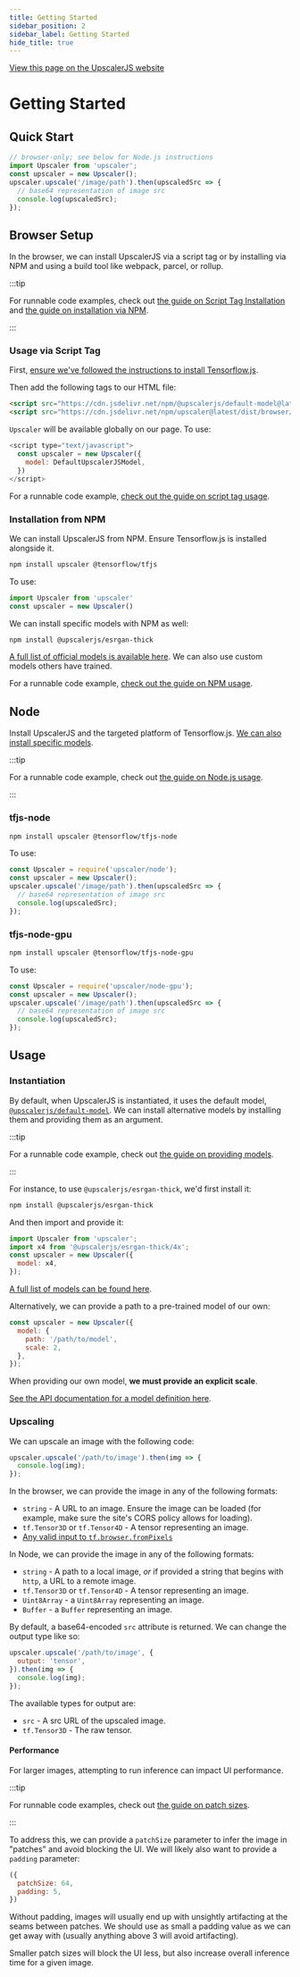 ```yaml
---
title: Getting Started
sidebar_position: 2
sidebar_label: Getting Started
hide_title: true
---
```


<a class="docs-link" href="https://upscalerjs.com/documentation/getting-started">View this page on the UpscalerJS website</a>

# Getting Started

## Quick Start

```javascript
// browser-only; see below for Node.js instructions
import Upscaler from 'upscaler'; 
const upscaler = new Upscaler();
upscaler.upscale('/image/path').then(upscaledSrc => {
  // base64 representation of image src
  console.log(upscaledSrc);
});
```


## Browser Setup

In the browser, we can install UpscalerJS via a script tag or by installing via NPM and using a build tool like webpack, parcel, or rollup.

:::tip

For runnable code examples, check out [the guide on Script Tag Installation](/documentation/guides/browser/basic-umd) and [the guide on installation via NPM](/documentation/guides/browser/basic-npm).

:::

### Usage via Script Tag

First, [ensure we've followed the instructions to install Tensorflow.js](https://www.tensorflow.org/js/tutorials/setup).

Then add the following tags to our HTML file:

```HTML
<script src="https://cdn.jsdelivr.net/npm/@upscalerjs/default-model@latest/dist/umd/index.min.js"></script>
<script src="https://cdn.jsdelivr.net/npm/upscaler@latest/dist/browser/umd/upscaler.min.js"></script>
```

`Upscaler` will be available globally on our page. To use:

```javascript
<script type="text/javascript">
  const upscaler = new Upscaler({
    model: DefaultUpscalerJSModel,
  })
</script>
```

For a runnable code example, [check out the guide on script tag usage](/documentation/guides/browser/basic-umd).

### Installation from NPM

We can install UpscalerJS from NPM. Ensure Tensorflow.js is installed alongside it.

```bash
npm install upscaler @tensorflow/tfjs
```

To use:


```javascript
import Upscaler from 'upscaler'
const upscaler = new Upscaler()
```

We can install specific models with NPM as well:

```bash
npm install @upscalerjs/esrgan-thick
```

[A full list of official models is available here](/models). We can also use custom models others have trained.

For a runnable code example, [check out the guide on NPM usage](/documentation/guides/browser/basic-npm).

## Node

Install UpscalerJS and the targeted platform of Tensorflow.js. [We can also install specific models](/models).

:::tip

For a runnable code example, check out [the guide on Node.js usage](/documentation/guides/node/nodejs).

:::

### tfjs-node

```bash
npm install upscaler @tensorflow/tfjs-node
```

To use:

```javascript
const Upscaler = require('upscaler/node');
const upscaler = new Upscaler();
upscaler.upscale('/image/path').then(upscaledSrc => {
  // base64 representation of image src
  console.log(upscaledSrc);
});
```

### tfjs-node-gpu

```bash
npm install upscaler @tensorflow/tfjs-node-gpu
```

To use:

```javascript
const Upscaler = require('upscaler/node-gpu');
const upscaler = new Upscaler();
upscaler.upscale('/image/path').then(upscaledSrc => {
  // base64 representation of image src
  console.log(upscaledSrc);
});
```

## Usage

### Instantiation

By default, when UpscalerJS is instantiated, it uses the default model, [`@upscalerjs/default-model`](https://npmjs.com/package/@upscalerjs/default-model). We can install alternative models by installing them and providing them as an argument. 

:::tip

For a runnable code example, check out [the guide on providing models](/documentation/guides/browser/models).

:::

For instance, to use `@upscalerjs/esrgan-thick`, we'd first install it:

```sh
npm install @upscalerjs/esrgan-thick
```

And then import and provide it:

```javascript
import Upscaler from 'upscaler';
import x4 from '@upscalerjs/esrgan-thick/4x';
const upscaler = new Upscaler({
  model: x4,
});
```

[A full list of models can be found here](/models).

Alternatively, we can provide a path to a pre-trained model of our own:

```javascript
const upscaler = new Upscaler({
  model: {
    path: '/path/to/model',
    scale: 2,
  },
});
```

When providing our own model, **we must provide an explicit scale**.

[See the API documentation for a model definition here](/documentation/api/constructor#parameters).

### Upscaling

We can upscale an image with the following code:

```javascript
upscaler.upscale('/path/to/image').then(img => {
  console.log(img);
});
```

In the browser, we can provide the image in any of the following formats:

* `string` - A URL to an image. Ensure the image can be loaded (for example, make sure the site's CORS policy allows for loading).
* `tf.Tensor3D` or `tf.Tensor4D` - A tensor representing an image.
* [Any valid input to `tf.browser.fromPixels`](https://js.tensorflow.org/api/latest/#browser.fromPixels)

In Node, we can provide the image in any of the following formats:

* `string` - A path to a local image, _or_ if provided a string that begins with `http`, a URL to a remote image.
* `tf.Tensor3D` or `tf.Tensor4D` - A tensor representing an image.
* `Uint8Array` - a `Uint8Array` representing an image.
* `Buffer` - a `Buffer` representing an image.

By default, a base64-encoded `src` attribute is returned. We can change the output type like so:

```javascript
upscaler.upscale('/path/to/image', {
  output: 'tensor',
}).then(img => {
  console.log(img);
});
```

The available types for output are:

* `src` - A src URL of the upscaled image.
* `tf.Tensor3D` - The raw tensor.

#### Performance

For larger images, attempting to run inference can impact UI performance.

:::tip

For runnable code examples, check out [the guide on patch sizes](/documentation/guides/browser/performance/patch-sizes).

:::

To address this, we can provide a `patchSize` parameter to infer the image in "patches" and avoid blocking the UI. We will likely also want to provide a `padding` parameter:

```javascript
({
  patchSize: 64,
  padding: 5,
})
```

Without padding, images will usually end up with unsightly artifacting at the seams between patches. We should use as small a padding value as we can get away with (usually anything above 3 will avoid artifacting).

Smaller patch sizes will block the UI less, but also increase overall inference time for a given image.
